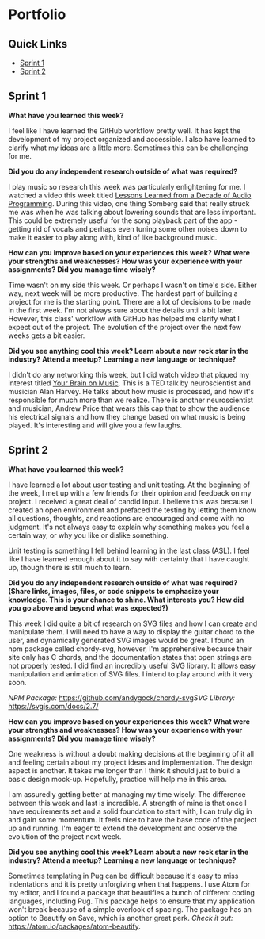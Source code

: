# Portfolio

## Quick Links

* [Sprint 1](#sprint-1)
* [Sprint 2](#sprint-2)

## Sprint 1

__What have you learned this week?__

I feel like I have learned the GitHub workflow pretty well. It has kept the development of my project organized and accessible. I also have learned to clarify what my ideas are a little more. Sometimes this can be challenging for me.

__Did you do any independent research outside of what was required?​__

I play music so research this week was particularly enlightening for me. I watched a video this week titled [Lessons Learned from a Decade of Audio Programming​](https://www.youtube.com/watch?v=Vjm--AqG04Y). During this video, one thing Somberg said that really struck me was when he was talking about lowering sounds that are less important. This could be extremely useful for the song playback part of the app - getting rid of vocals and perhaps even tuning some other noises down to make it easier to play along with, kind of like background music.

__How can you improve based on your experiences this week? What were your strengths and weaknesses? How was your experience with your assignments? Did you manage time wisely?__

Time wasn't on my side this week. Or perhaps I wasn't on time's side. Either way, next week will be more productive. The hardest part of building a project for me is the starting point. There are a lot of decisions to be made in the first week. I'm not always sure about the details until a bit later. However, this class' workflow with GitHub has helped me clarify what I expect out of the project. The evolution of the project over the next few weeks gets a bit easier.

__Did you see anything cool this week? Learn about a new rock star in the industry? Attend a meetup? Learning a new language or technique?__

I didn't do any networking this week, but I did watch video that piqued my interest titled [Your Brain on Music​](https://www.youtube.com/watch?v=MZFFwy5fwYI). This is a TED talk by neuroscientist and musician Alan Harvey. He talks about how music is processed, and how it's responsible for much more than we realize. There is another neuroscientist and musician, Andrew Price that wears this cap that to show the audience his electrical signals and how they change based on what music is being played. It's interesting and will give you a few laughs.

## Sprint 2

__What have you learned this week?__

I have learned a lot about user testing and unit testing. At the beginning of the week, I met up with a few friends for their opinion and feedback on my project. I received a great deal of candid input. I believe this was because I created an open environment and prefaced the testing by letting them know all questions, thoughts, and reactions are encouraged and come with no judgment. It's not always easy to explain why something makes you feel a certain way, or why you like or dislike something.

Unit testing is something I fell behind learning in the last class (ASL).  I feel like I have learned enough about it to say with certainty that I have caught up, though there is still much to learn.  

__Did you do any independent research outside of what was required? (Share links, images, files, or code snippets to emphasize your knowledge. This is your chance to shine. What interests you? How did you go above and beyond what was expected?)__

This week I did quite a bit of research on SVG files and how I can create and manipulate them. I will need to have a way to display the guitar chord to the user, and dynamically generated SVG images would be great. I found an npm package called chordy-svg, however, I'm apprehensive because their site only has C chords, and the documentation states that open strings are not properly tested. I did find an incredibly useful SVG library. It allows easy manipulation and animation of SVG files. I intend to play around with it very soon.

_NPM Package:_ https://github.com/andygock/chordy-svg​
_SVG Library:_ https://svgjs.com/docs/2.7/​

__How can you improve based on your experiences this week? What were your strengths and weaknesses? How was your experience with your assignments? Did you manage time wisely?__

One weakness is without a doubt making decisions at the beginning of it all and feeling certain about my project ideas and implementation. The design aspect is another. It takes me longer than I think it should just to build a basic design mock-up. Hopefully, practice will help me in this area.

I am assuredly getting better at managing my time wisely. The difference between this week and last is incredible. A strength of mine is that once I have requirements set and a solid foundation to start with, I can truly dig in and gain some momentum. It feels nice to have the base code of the project up and running. I'm eager to extend the development and observe the evolution of the project next week.

__Did you see anything cool this week? Learn about a new rock star in the industry? Attend a meetup? Learning a new language or technique?__

Sometimes templating in Pug can be difficult because it's easy to miss indentations and it is pretty unforgiving when that happens. I use Atom for my editor, and I found a package that beautifies a bunch of different coding languages, including Pug. This package helps to ensure that my application won't break because of a simple overlook of spacing. The package has an option to Beautify on Save, which is another great perk. _Check it out:_ https://atom.io/packages/atom-beautify​.
